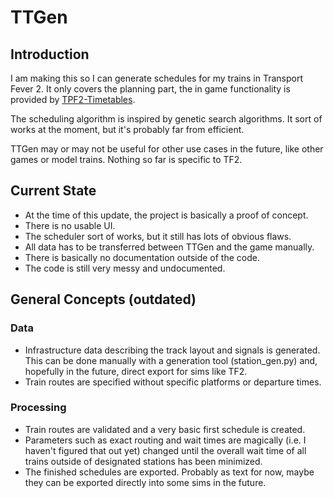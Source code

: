 # TTGen
## Introduction
I am making this so I can generate schedules for my trains in Transport Fever 2. It only covers the planning part, the in game functionality is provided by [TPF2-Timetables](https://github.com/IncredibleHannes/TPF2-Timetables).

The scheduling algorithm is inspired by genetic search algorithms. It sort of works at the moment, but it's probably far from efficient.

TTGen may or may not be useful for other use cases in the future, like other games or model trains. Nothing so far is specific to TF2. 

## Current State
 - At the time of this update, the project is basically a proof of concept.
 - There is no usable UI.
 - The scheduler sort of works, but it still has lots of obvious flaws.
 - All data has to be transferred between TTGen and the game manually.
 - There is basically no documentation outside of the code.
 - The code is still very messy and undocumented.

## General Concepts (outdated)
### Data
 - Infrastructure data describing the track layout and signals is generated. This can be done manually with a generation tool (station_gen.py) and, hopefully in the future, direct export for sims like TF2.
 - Train routes are specified without specific platforms or departure times.

### Processing
 - Train routes are validated and a very basic first schedule is created.
 - Parameters such as exact routing and wait times are magically (i.e. I haven't figured that out yet) changed until the overall wait time of all trains outside of designated stations has been minimized.
 - The finished schedules are exported. Probably as text for now, maybe they can be exported directly into some sims in the future.
